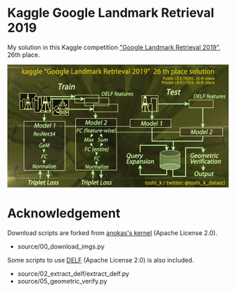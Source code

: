 Kaggle Google Landmark Retrieval 2019
====

My solution in this Kaggle competition ["Google Landmark Retrieval 2019"](https://www.kaggle.com/c/landmark-retrieval-2019/leaderboard), 26th place.

![solution](https://raw.githubusercontent.com/toshi-k/kaggle-google-landmark-retrieval-2019/master/img/solution.png)

# Acknowledgement

Download scripts are forked from [anokas's kernel](https://www.kaggle.com/anokas/py3-image-downloader-w-progress-bar) (Apache License 2.0).

- source/00_download_imgs.py

Some scripts to use [DELF](https://github.com/tensorflow/models/tree/master/research/delf) (Apache License 2.0) is also included.

- source/02_extract_delf/extract_delf.py
- source/05_geometric_verify.py
